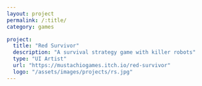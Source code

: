 ```yaml
---
layout: project
permalink: /:title/
category: games

project:
  title: "Red Survivor"
  description: "A survival strategy game with killer robots"
  type: "UI Artist"
  url: "https://mustachiogames.itch.io/red-survivor"
  logo: "/assets/images/projects/rs.jpg"
---
```

